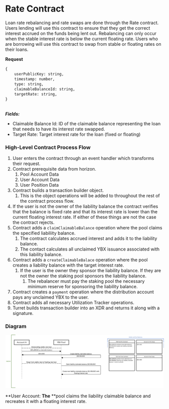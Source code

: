 # Rate Contract

Loan rate rebalancing and rate swaps are done through the Rate contract. Users lending will use this contract to ensure that they get the correct interest accrued on the funds being lent out. Rebalancing can only occur when the stable interest rate is below the current floating rate. Users who are borrowing will use this contract to swap from stable or floating rates on their loans.

**Request**

```
{    
    userPublicKey: string,
    timestamp: number,
    type: string,
    claimableBalanceId: string,
    targetRate: string,
}
```

\
_**Fields:**_

* Claimable Balance Id: ID of the claimable balance representing the loan that needs to have its interest rate swapped.
* Target Rate: Target interest rate for the loan (fixed or floating)

### High-Level Contract Process Flow

1. User enters the contract through an event handler which transforms their request.
2. Contract prerequisite data from horizon.
   1. Pool Account Data
   2. User Account Data
   3. User Position Data
3. Contract builds a transaction builder object.
   1. This is the object operations will be added to throughout the rest of the contract process flow.
4. If the user is not the owner of the liability balance the contract verifies that the balance is fixed rate and that its interest rate is lower than the current floating interest rate. If either of these things are not the case the contract rejects.
5. Contract adds a `claimClaimableBalance` operation where the pool claims the specified liabiliity balance.
   1. The contract calculates accrued interest and adds it to the liability balance.
   2. The contact calculates all unclaimed YBX issuance associated with this liability balance.
6. Contract adds a `createClaimableBalace` operation where the pool creates a liability balance with the target interest rate.
   1. If the user is the owner they sponsor the liability balance. If they are not the owner the staking pool sponsors the liability balance.
      1. The rebalancer must pay the staking pool the necessary minimum reserve for sponsoring the liability balance.
7. Contract creates a `payment` operation where the distribution account pays any unclaimed YBX to the user.
8. Contract adds all necessary Utilization Tracker operations.
9. Turret builds transaction builder into an XDR and returns it along with a signature.

### Diagram

![](<../../.gitbook/assets/image (19).png>)

**User Account:  **The** **pool claims the liability claimable balance and recreates it with a floating interest rate.
